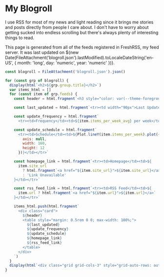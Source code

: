 # My Blogroll

I use RSS for most of my news and light reading since it brings me stories and posts directly from people I care about. I don't have to worry about getting sucked into endless scrolling but there's always plenty of interesting things to read.

This page is generated from all of the feeds registered in FreshRSS, my feed server. It was last updated on ${new Date(FileAttachment('blogroll.json').lastModified).toLocaleDateString('en-US', { month: 'long', day: 'numeric', year: 'numeric' })}.

```js
const blogroll = FileAttachment('blogroll.json').json()
```

```js
for (const grp of blogroll) {
  display(html`<h2>${grp.group.title}</h2>`)
  var items_html = []
  for (const item of grp.feeds) {
    const header = html.fragment`<h3 style="color: var(--theme-foreground)"><img src="data:${item.favicon}" width="12px" style="margin: 0 0.5rem;" />${item.title}</h3>`

    const last_updated = html.fragment`<tr><td width="90px">Last Updated</td><td>${item.last_updated}</td></tr>`

    const update_frequency = html.fragment`
      <tr><td>Frequency</td><td>${item.items_per_week_avg} per week</td></tr>`

    const update_schedule = html.fragment`
      <tr><td>Schedule</td><td>${Plot.lineY(item.items_per_week).plot({
        axis: null,
        width: 160,
        height: 12
      })}</td></tr>`

    const homepage_link = html.fragment`<tr><td>Homepage</td><td>${
      item.site_url
        ? html.fragment`<a href="${item.site_url}">${item.site_url}</a>`
        : 'Link Unavailable'
    }</td></tr>`

    const rss_feed_link = html.fragment`<tr><td>RSS Feed</td><td>${
      item.url ? html.fragment`<a href="${item.url}">${item.url}</a>` : 'Link Unavailable'
    }</td></tr>`

    items_html.push(html.fragment`
      <div class="card">
        ${header}
        <table style="margin: 0.5rem 0 0; max-width: 100%;">
          ${last_updated}
          ${update_frequency}
          ${update_schedule}
          ${homepage_link}
          ${rss_feed_link}
        </table>
      </div>
    `)
  }
  display(html`<div class="grid grid-cols-3" style="grid-auto-rows: auto;">${items_html}</div>`)
}
```
